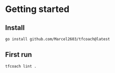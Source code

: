 # Getting started

## Install

```bash
go install github.com/Marcel2603/tfcoach@latest
```

## First run

```bash
tfcoach lint .
```
